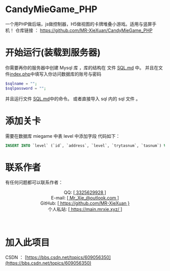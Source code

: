 # CandyMieGame_PHP
一个用PHP做后端，js做控制器，H5做视图的卡牌堆叠小游戏。适用与竖屏手机！
仓库链接 ：
https://github.com/MR-XieXuan/CandyMieGame_PHP


# 开始运行(装载到服务器)

你需要再你的服务器中创建 Mysql 库 ，库的结构在 文件 [SQL.md](./SQL.md) 中。
并且在文件[index.php](./index.php)中填写入你访问数据库的账号与密码
```php
$sqlname = "";
$sqlpassword = "";
```
并且运行文件 [SQL.md](./SQL.md)中的命令。
或者直接导入 sql 内的 sql 文件 。

# 添加关卡
需要在数据库 miegame 中表 level 中添加字段 代码如下：
```sql
INSERT INTO `level` (`id`, `address`, `level`, `trytasnum`, `tasnum`) VALUES ([第几关], [json存放路径], 4, 0, 0);
```

#  联系作者

有任何问题都可以联系作者：
<br/>
<center>
QQ: <a href="https://qm.qq.com/cgi-bin/qm/qr?k=DCit0lvtepx0NIsyInE0ynJbVZT3PYzE&noverify=0">[ 3325629928 ]</a>
<br>
E-mail: <a href = "mailto:Mr_Xie_@outlook.com">[ Mr_Xie_@outlook.com ]</a>
<br>
GitHub: <a  href = "https://github.com/MR-XieXuan">[ https://github.com/MR-XieXuan }</a>
<br>
个人私站: <a href = "https://main.mrxie.xyz/">[ https://main.mrxie.xyz/ ]</a>
</center>
<br/>
<br/>

# 加入此项目
CSDN ： [https://bbs.csdn.net/topics/609056350](https://bbs.csdn.net/topics/609056350)
